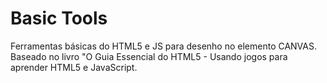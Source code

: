 # Basic Tools
Ferramentas básicas do HTML5 e JS para desenho no elemento CANVAS. Baseado no livro "O Guia Essencial do HTML5 - Usando jogos para aprender HTML5 e JavaScript.
